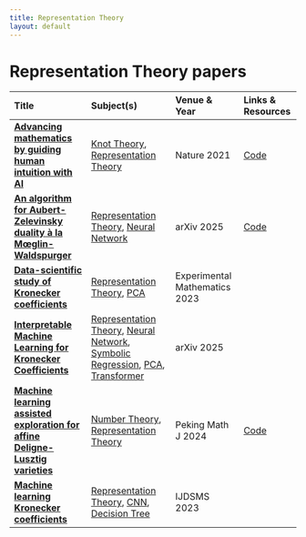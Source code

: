 ```yaml
---
title: Representation Theory
layout: default
---
```


# Representation Theory papers

| Title | Subject(s) | Venue & Year | Links & Resources |
| :--- | :--- | :--- | :--- |
| **[Advancing mathematics by guiding human intuition with AI](https://www.nature.com/articles/s41586-021-04086-x)** | [Knot Theory](knot-theory.md), [Representation Theory](representation-theory.md) | Nature 2021 | [Code](https://github.com/google-deepmind/mathematics_conjectures) |
| **[An algorithm for Aubert-Zelevinsky duality à la Mœglin-Waldspurger](https://arxiv.org/abs/2509.13231)** | [Representation Theory](representation-theory.md), [Neural Network](neural-network.md) | arXiv 2025 | [Code](https://github.com/ThomasLanard/aubert-zelevinsky-duality) |
| **[Data-scientific study of Kronecker coefficients](https://www.tandfonline.com/doi/abs/10.1080/10586458.2025.2490576)** | [Representation Theory](representation-theory.md), [PCA](pca.md) | Experimental Mathematics 2023 |  |
| **[Interpretable Machine Learning for Kronecker Coefficients](https://arxiv.org/abs/2502.11774)** | [Representation Theory](representation-theory.md), [Neural Network](neural-network.md), [Symbolic Regression](symbolic-regression.md), [PCA](pca.md), [Transformer](transformer.md) | arXiv 2025 |  |
| **[Machine learning assisted exploration for affine Deligne-Lusztig varieties](https://doi.org/10.1007/s42543-024-00086-8)** | [Number Theory](number-theory.md), [Representation Theory](representation-theory.md) | Peking Math J 2024 | [Code](https://github.com/Jinpf314/ML4ADLV/) |
| **[Machine learning Kronecker coefficients](https://www.worldscientific.com/doi/abs/10.1142/S2810939224400094)** | [Representation Theory](representation-theory.md), [CNN](cnn.md), [Decision Tree](decision-tree.md) | IJDSMS 2023 |  |